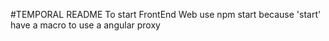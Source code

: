 #TEMPORAL README
To start FrontEnd Web use 
npm start
because 'start' have a macro to use a angular proxy
